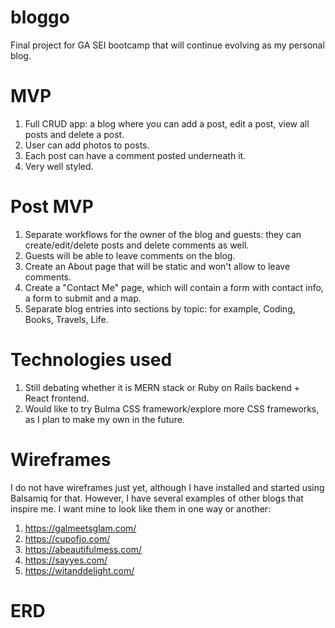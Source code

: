 # bloggo
Final project for GA SEI bootcamp that will continue evolving as my personal blog.

# MVP

1.  Full CRUD app: a blog where you can add a post, edit a post, view all posts and delete a post.
2.  User can add photos to posts.
3.  Each post can have a comment posted underneath it.
4.  Very well styled.

# Post MVP

1. Separate workflows for the owner of the blog and guests: they can create/edit/delete posts and delete comments as well.
2. Guests will be able to leave comments on the blog.
3. Create an About page that will be static and won't allow to leave comments.
4. Create a "Contact Me" page, which will contain a form with contact info, a form to submit and a map.
5. Separate blog entries into sections by topic: for example, Coding, Books, Travels, Life.

# Technologies used

1. Still debating whether it is MERN stack or Ruby on Rails backend + React frontend.
2. Would like to try Bulma CSS framework/explore more CSS frameworks, as I plan to make my own in the future.

# Wireframes

I do not have wireframes just yet, although I have installed and started using Balsamiq for that.
However, I have several examples of other blogs that inspire me.  I want mine to look like them in one way or another:
1. https://galmeetsglam.com/
2. https://cupofjo.com/
3. https://abeautifulmess.com/
4. https://sayyes.com/
5. https://witanddelight.com/

# ERD
